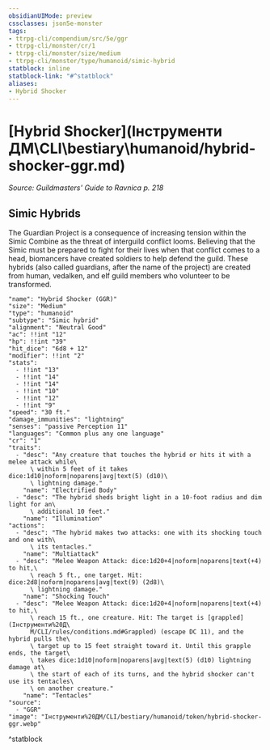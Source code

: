 ```yaml
---
obsidianUIMode: preview
cssclasses: json5e-monster
tags:
- ttrpg-cli/compendium/src/5e/ggr
- ttrpg-cli/monster/cr/1
- ttrpg-cli/monster/size/medium
- ttrpg-cli/monster/type/humanoid/simic-hybrid
statblock: inline
statblock-link: "#^statblock"
aliases:
- Hybrid Shocker
---
```

# [Hybrid Shocker](Інструменти ДМ\CLI\bestiary\humanoid/hybrid-shocker-ggr.md)
*Source: Guildmasters' Guide to Ravnica p. 218*  

## Simic Hybrids

The Guardian Project is a consequence of increasing tension within the Simic Combine as the threat of interguild conflict looms. Believing that the Simic must be prepared to fight for their lives when that conflict comes to a head, biomancers have created soldiers to help defend the guild. These hybrids (also called guardians, after the name of the project) are created from human, vedalken, and elf guild members who volunteer to be transformed.

```statblock
"name": "Hybrid Shocker (GGR)"
"size": "Medium"
"type": "humanoid"
"subtype": "Simic hybrid"
"alignment": "Neutral Good"
"ac": !!int "12"
"hp": !!int "39"
"hit_dice": "6d8 + 12"
"modifier": !!int "2"
"stats":
  - !!int "13"
  - !!int "14"
  - !!int "14"
  - !!int "10"
  - !!int "12"
  - !!int "9"
"speed": "30 ft."
"damage_immunities": "lightning"
"senses": "passive Perception 11"
"languages": "Common plus any one language"
"cr": "1"
"traits":
  - "desc": "Any creature that touches the hybrid or hits it with a melee attack while\
      \ within 5 feet of it takes dice:1d10|noform|noparens|avg|text(5) (d10)\
      \ lightning damage."
    "name": "Electrified Body"
  - "desc": "The hybrid sheds bright light in a 10-foot radius and dim light for an\
      \ additional 10 feet."
    "name": "Illumination"
"actions":
  - "desc": "The hybrid makes two attacks: one with its shocking touch and one with\
      \ its tentacles."
    "name": "Multiattack"
  - "desc": "Melee Weapon Attack: dice:1d20+4|noform|noparens|text(+4) to hit,\
      \ reach 5 ft., one target. Hit: dice:2d8|noform|noparens|avg|text(9) (2d8)\
      \ lightning damage."
    "name": "Shocking Touch"
  - "desc": "Melee Weapon Attack: dice:1d20+4|noform|noparens|text(+4) to hit,\
      \ reach 15 ft., one creature. Hit: The target is [grappled](Інструменти%20Д\
      М/CLI/rules/conditions.md#Grappled) (escape DC 11), and the hybrid pulls the\
      \ target up to 15 feet straight toward it. Until this grapple ends, the target\
      \ takes dice:1d10|noform|noparens|avg|text(5) (d10) lightning damage at\
      \ the start of each of its turns, and the hybrid shocker can't use its tentacles\
      \ on another creature."
    "name": "Tentacles"
"source":
  - "GGR"
"image": "Інструменти%20ДМ/CLI/bestiary/humanoid/token/hybrid-shocker-ggr.webp"
```
^statblock